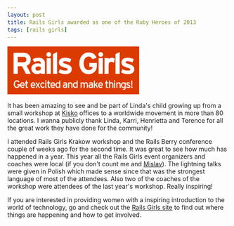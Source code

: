 ```yaml
---
layout: post
title: Rails Girls awarded as one of the Ruby Heroes of 2013
tags: [rails girls]
---
```


![Rails Girls](/images/2013/rails-girls-excited.png)

It has been amazing to see and be part of Linda's child growing up from a small workshop at [Kisko](http://kiskolabs.com) offices to a worldwide movement in more than 80 locations. I wanna publicly thank Linda, Karri, Henrietta and Terence for all the great work they have done for the community!

I attended Rails Girls Krakow workshop and the Rails Berry conference couple of weeks ago for the second time. It was great to see how much has happened in a year. This year all the Rails Girls event organizers and coaches were local (if you don't count me and [Mislav](http://mislav.uniqpath.com/)). The lightning talks were given in Polish which made sense since that was the strongest language of most of the attendees. Also two of the coaches of the workshop were attendees of the last year's workshop. Really inspiring!

If you are interested in providing women with a inspiring introduction to the world of technology, go and check out the [Rails Girls site](http://railsgirls.com/) to find out where things are happening and how to get involved.
